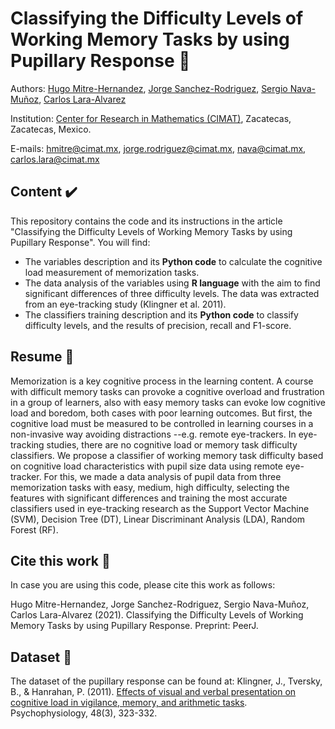 # Classifying the Difficulty Levels of Working Memory Tasks by using Pupillary Response :page_facing_up:
Authors: [Hugo Mitre-Hernandez](http://scholar.google.com/citations?user=TjQqDSIAAAAJ&hl=en), [Jorge Sanchez-Rodriguez](https://scholar.google.com/citations?user=1hWlnBoAAAAJ&hl=en), [Sergio Nava-Muñoz](https://scholar.google.com/citations?user=Fc9sxKgAAAAJ&hl=en&authuser=1&oi=ao), [Carlos Lara-Alvarez](https://scholar.google.com.mx/citations?user=LwK9CQ8AAAAJ&hl=es)

Institution: [Center for Research in Mathematics (CIMAT)](http://www.cimat.mx/en), Zacatecas, Zacatecas, Mexico.

E-mails: hmitre@cimat.mx, jorge.rodriguez@cimat.mx, nava@cimat.mx, carlos.lara@cimat.mx 

## Content :heavy_check_mark: 
This repository contains the code and its instructions in the article "Classifying the Difficulty Levels of Working Memory Tasks by using Pupillary Response". You will find:
- The variables description and its **Python code** to calculate the cognitive load measurement of memorization tasks. 
- The data analysis of the variables using **R language** with the aim to find significant differences of three difficulty levels. The data was extracted from an eye-tracking study (Klingner et al. 2011).
- The classifiers training description and its **Python code** to classify difficulty levels, and the results of precision, recall and F1-score.

## Resume :memo:
Memorization is a key cognitive process in the learning content. A course with difficult memory tasks can provoke a cognitive overload and frustration in a group of learners, also with easy memory tasks can evoke low cognitive load and boredom, both cases with poor learning outcomes. But first, the cognitive load must be measured to be controlled in learning courses in a non-invasive way avoiding distractions --e.g. remote eye-trackers. In eye-tracking studies, there are no cognitive load or memory task difficulty classifiers. We propose a classifier of working memory task difficulty based on cognitive load characteristics with pupil size data using remote eye-tracker. For this, we made a data analysis of pupil data from three memorization tasks with easy, medium, high difficulty, selecting the features with significant differences and training the most accurate classifiers used in eye-tracking research as the Support Vector Machine (SVM), Decision Tree (DT), Linear Discriminant Analysis (LDA), Random Forest (RF).

## Cite this work :link:
In case you are using this code, please cite this work as follows:

Hugo Mitre-Hernandez, Jorge Sanchez-Rodriguez, Sergio Nava-Muñoz, Carlos Lara-Alvarez (2021). Classifying the Difficulty Levels of Working Memory Tasks by using Pupillary Response. Preprint: PeerJ.

## Dataset :floppy_disk:
The dataset of the pupillary response can be found at:
Klingner, J., Tversky, B., & Hanrahan, P. (2011). [Effects of visual and verbal presentation on cognitive load in vigilance, memory, and arithmetic tasks](https://onlinelibrary.wiley.com/doi/abs/10.1111/j.1469-8986.2010.01069.x). Psychophysiology, 48(3), 323-332.
